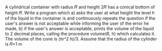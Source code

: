 A cylindrical container with radius 𝑅 and height 2𝑅 has a conical bottom of height 𝑅. 
Write a program which a) asks the user at what height the level ℎ of the liquid in the container is and continuously repeats the question if the user's answer is not acceptable while informing the user of the error he made, b) if the user's answer is acceptable, prints the volume of the liquid to 2 decimal places, calling the procedure volume(R, h) which calculates it. The volume of the cone is (πr^2 h)/3. 
Assume that the radius of the cylinder is 𝑅=1 m 
